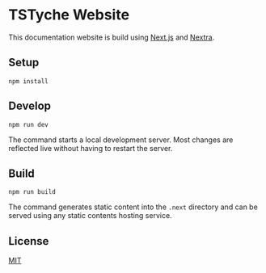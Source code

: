 # TSTyche Website

This documentation website is build using [Next.js](https://nextjs.org) and [Nextra](https://nextra.site).

## Setup

```shell
npm install
```

## Develop

```shell
npm run dev
```

The command starts a local development server. Most changes are reflected live without having to restart the server.

## Build

```shell
npm run build
```

The command generates static content into the `.next` directory and can be served using any static contents hosting service.

## License

[MIT][license-href]

[license-href]: https://github.com/tstyche/tstyche/blob/main/LICENSE.md
